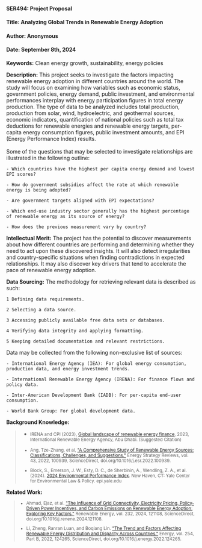 #### SER494: Project Proposal
#### Title: Analyzing Global Trends in Renewable Energy Adoption
#### Author: Anonymous
#### Date: September 8th, 2024

**Keywords:** Clean energy growth, sustainability, energy policies

**Description:** This project seeks to investigate the factors impacting renewable energy adoption in different
countries around the world. The study will focus on examining how variables such as economic status, government
policies, energy demand, public investment, and environmental performances interplay with energy participation figures
in total energy production. The type of data to be analyzed includes total production, production from solar, wind,
hydroelectric, and geothermal sources, economic indicators, quantification of national policies such as total tax
deductions for renewable energies and renewable energy targets, per-capita energy consumption figures, public
investment amounts, and EPI (Energy Performance Index) results.<br><br>
Some of the questions that may be selected to investigate relationships are illustrated in the following outline:

```  
- Which countries have the highest per capita energy demand and lowest EPI scores?

- How do government subsidies affect the rate at which renewable energy is being adopted?

- Are government targets aligned with EPI expectations?

- Which end-use industry sector generally has the highest percentage of renewable energy as its source of energy?

- How does the previous measurement vary by country? 
```

**Intellectual Merit:** The project has the potential to discover measurements about how different countries are
performing and determining whether they need to act upon these discovered insights. It will also detect irregularities
and country-specific situations when finding contradictions in expected relationships. It may also discover key drivers
that tend to accelerate the pace of renewable energy adoption.

**Data Sourcing:** The methodology for retrieving relevant data is described as such:

```  
1 Defining data requirements.

2 Selecting a data source.

3 Accessing publicly available free data sets or databases.

4 Verifying data integrity and applying formatting.

5 Keeping detailed documentation and relevant restrictions.
```

Data may be collected from the following non-exclusive list of sources:

```  
- International Energy Agency (IEA): For global energy consumption, production data, and energy investment trends.

- International Renewable Energy Agency (IRENA): For finance flows and policy data.
 
- Inter-American Development Bank (IADB): For per-capita end-user consumption.

- World Bank Group: For global development data.
```

**Background Knowledge:**

> - <small>IRENA and CPI (2023), [Global landscape of renewable energy finance](https://www.climatepolicyinitiative.org/wp-content/uploads/2023/02/Global_Landscape_Renewable_Energy_Finance_2023_Methodology.pdf), 2023, International Renewable Energy Agency, Abu Dhabi. (Suggested Citation) <br>
> 
> 
> - Ang, Tze-Zhang, et al, ["A Comprehensive Study of Renewable Energy Sources: Classifications, Challenges, and
Suggestions."](https://doi.org/10.1016/j.esr.2022.100939) Energy Strategy Reviews, vol. 43, 2022, 100939,
> ScienceDirect, doi.org/10.1016/j.esr.2022.100939.
> 
> 
> -  Block, S., Emerson, J. W., Esty, D. C., de Sherbinin, A., Wendling, Z. A., et al. (2024). [2024 Environmental
> Performance Index](https://epi.yale.edu/downloads/2024-epi-executive-summary.pdf). New Haven, CT: Yale Center for
> Environmental Law & Policy. epi.yale.edu

</small>**Related Work:**<small>

> - Ahmad, Ejaz, et al. ["The Influence of Grid Connectivity, Electricity Pricing, Policy-Driven Power Incentives, and
Carbon Emissions on Renewable Energy Adoption: Exploring Key Factors."](https://doi.org/10.1016/j.renene.2024.121108)
> Renewable Energy, vol. 232, 2024, 121108, ScienceDirect, doi.org/10.1016/j.renene.2024.121108.
> 
> 
> - Li, Zheng, Ranran Luan, and Boqiang Lin. ["The Trend and Factors Affecting Renewable Energy Distribution and 
>Disparity Across Countries."](https://doi.org/10.1016/j.energy.2022.124265) Energy, vol. 254, Part B, 2022, 124265,
>ScienceDirect, doi.org/10.1016/j.energy.2022.124265.

